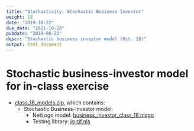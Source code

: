 ```yaml
---
title: "Stochasticity: Stochastic Business Investor"
weight: 18
date: "2019-10-22"
due_date: "2021-10-28"
pubdate: "2019-08-22"
descr: "Stochastic business investor model (Oct. 28)"
output: html_document
---
```

# Stochastic business-investor model for in-class exercise

* [class_18_models.zip](/models/class_18/class_18_models.zip), which contains:
  * Stochastic Business-Investor model: 
    * NetLogo model: [business_investor_class_18.nlogo](/models/class_18/business_investor_class_18.nlogo)
    * Testing library: [jg-tif.nls](/models/class_18/jg-tif.nls)
